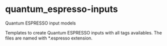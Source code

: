 # quantum_espresso-inputs
Quantum ESPRESSO input models

Templates to create Quantum ESPRESSO inputs with all tags availables.
The files are named with \*.espresso extension.
